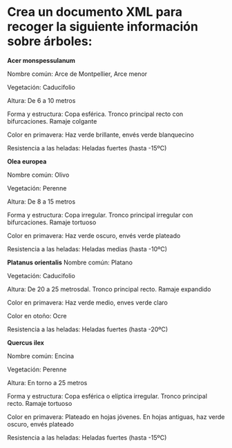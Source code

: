 # Crea un documento XML para recoger la siguiente información sobre árboles:

**Acer monspessulanum**

Nombre común: Arce de Montpellier, Arce menor

Vegetación: Caducifolio

Altura: De 6 a 10 metros

Forma y estructura: Copa esférica. Tronco principal recto con bifurcaciones. Ramaje colgante

Color en primavera: Haz verde brillante, envés verde blanquecino

Resistencia a las heladas: Heladas fuertes (hasta -15ºC)

**Olea europea**

Nombre común: Olivo

Vegetación: Perenne

Altura: De 8 a 15 metros

Forma y estructura: Copa irregular. Tronco principal irregular con bifurcaciones.
Ramaje tortuoso

Color en primavera: Haz verde oscuro, envés verde plateado

Resistencia a las heladas: Heladas medias (hasta -10ºC)

**Platanus orientalis**
Nombre común: Platano

Vegetación: Caducifolio

Altura: De 20 a 25 metrosdal. Tronco principal recto. Ramaje expandido

Color en primavera: Haz verde medio, enves verde claro

Color en otoño: Ocre

Resistencia a las heladas: Heladas fuertes (hasta -20ºC)

**Quercus ilex**

Nombre común: Encina

Vegetación: Perenne

Altura: En torno a 25 metros

Forma y estructura: Copa esférica o elíptica irregular. Tronco principal recto. Ramaje tortuoso

Color en primavera: Plateado en hojas jóvenes. En hojas antiguas, haz verde oscuro, envés plateado

Resistencia a las heladas: Heladas fuertes (hasta -15ºC)
